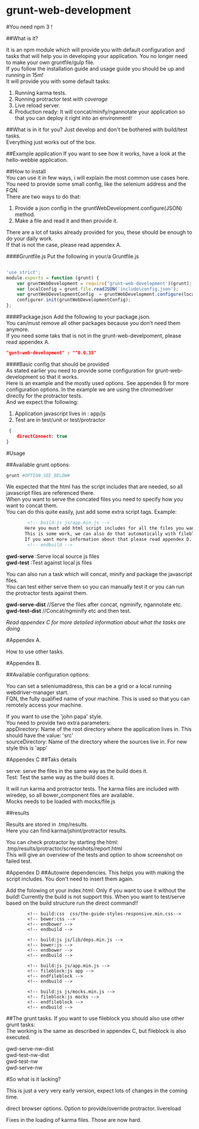 # grunt-web-development


#You need npm 3 !

##What is it?

It is an npm module which will provide you with default configuration and tasks that will help you in developing your application.
You no longer need to make your own gruntfile/gulp file.  
If you follow the installation guide and usage guide you should be up and running in 15m!  
It will provide you with some default tasks:

1. Running karma tests.  
2. Running protractor test with *coverage*  
3. Live reload server.  
4. Production ready: It will concat/minify/ngannotate your application so that you can deploy it right into an environment! 

##What is in it for you?
Just develop and don't be bothered with build/test tasks.  
Everything just works out of the box.  

##Example application
If you want to see how it works, have a look at the hello-webbie application.

##How to install  
You can use it in few ways, i will explain the most common use cases here.  
You need to provide some small config, like the selenium address and the FQN.  
There are two ways to do that:  
1. Provide a json config in the gruntWebDevelopment.configure(JSON) method.
2. Make a file and read it and then provide it.  

There are a lot of tasks already provided for you, these should be enough to do your daily work.  
If that is not the case, please read appendex A.


####Gruntfile.js
Put the following in your/a Gruntfile.js
```javascript

'use strict';
module.exports = function (grunt) {
    var gruntWebDevelopment = require('grunt-web-development')(grunt);
    var localConfig = grunt.file.readJSON('include\config.json');
    var gruntWebDevelopmentConfig  = gruntWebDevelopment.configure(localConfig);
    configurer.init(gruntWebDevelopmentConfig);
};
```

####Package.json
Add the following to your package.json.  
You can/must remove all other packages because you don't need them anymore.  
If you need some taks that is not in the grunt-web-develpoment, please read appendex A.  

```json  
"gunt-web-development" : "^0.0.35"
```

####Basic config that should be provided  
As stated earlier you need to provide some configuration for grunt-web-development so that it works.  
Here is an example and the mostly used options. See appendex B for more configuration options.
In the example we are using the chromedriver directly for the protractor tests.  
And we expect thw following:  
1. Application javascript lives in : app/js
2. Test are in test/unit or test/protractor

```json  
 {
    directConnect: true 
}
```

#Usage

##Available grunt options:

```bash
grunt #OPTION_SEE_BELOW#
```

We expected that the html has the script includes that are needed, so all javascript files are referenced there.  
When you want to serve the concated files you need to specify how you want to concat them.  
You can do this quite easily, just add some extra script tags.
Example:  
```html
        <!-- build:js js/app.min.js -->
       Here you must add html script includes for all the files you want to add to app.min.js.
       This is some work, we can also do that automatically with fileblock.
       If you want more information about that please read appendex D.
        <!-- endbuild -->
```

**gwd-serve** :Serve local source js files  
**gwd-test** :Test against local js files  

You can also run a task which will concat, minify and package the javascript files.  
You can test either serve them so you can manually test it or you can run the protractor tests against them.  

**gwd-serve-dist** //Serve the files after concat, ngminify, ngannotate etc.  
**gwd-test-dist** //Concat/ngminify etc and then test.  

*Read appendex C for more detailed information about what the tasks are doing*

#Appendex A.  

How to use other tasks.

#Appendex B.

##Available configuration options:

You can set a seleniumaddress, this can be a grid or a local running webdriver-manager start.  
FQN, the fully qualified name of your machine. This is used so that you can remotely access your machine.  

If you want to use the 'john papa' style.  
You need to provide two extra parameters:  
appDirectory: Name of the root directory where the application lives in. This should have the value: 'src'  
sourceDirectory: Name of the directory where the sources live in. For new style this is 'app'  

#Appendex C
##Taks details


serve: serve the files in the same way as the build does it.  
Test: Test the same way as the build does it.  

It will run karma and protractor tests.
The karma files are included with wiredep, so all bower_component files are available.  
Mocks needs to be loaded with mocks/file.js 

##results

Results are stored in .tmp/results.  
Here you can find karma/jshint/protractor results.  

You can check protractor by starting the html: .tmp/results/protractor/screenshots/report.html  
This will give an overview of the tests and option to show screenshot on failed test.


#Appendex D
##Autowire dependencies.
This helps you with making the script includes.
You don't need to insert them again.

Add the folowing ot your index.html:
Only if you want to use it without the build!
Currently the build is not support this.
When you want to test/serve based on the build structure run the direct command!!
```
		<!-- build:css  css/the-guide-styles-responsive.min.css-->
        <!-- bower:css -->
        <!-- endbower -->
        <!-- endbuild -->
        
        <!-- build:js js/lib/deps.min.js -->
        <!-- bower:js -->
        <!-- endbower -->
        <!-- endbuild -->
        
        <!-- build:js js/app.min.js -->
        <!-- fileblock:js app -->
        <!-- endfileblock -->
        <!-- endbuild -->
        
        <!-- build:js js/mocks.min.js -->
        <!-- fileblock:js mocks -->
        <!-- endfileblock -->
        <!-- endbuild -->
```


##The grunt tasks.
If you want to use fileblock you should also use other grunt tasks:  
The working is the same as described in appendex C, but fileblock is also executed.
  
gwd-serve-nw-dist  
gwd-test-nw-dist  
gwd-test-nw  
gwd-serve-nw 


#So what is it lacking? 

This is just a very very early version, expect lots of changes in the coming time.

direct browser options.
Option to provide/override protractor.
livereload

Fixes in the loading of karma files. Those are now hard.
